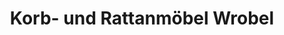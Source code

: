 ---
title: "Korb- und Rattanmöbel Wrobel"
url: /zwickau/korb-und-rattanmoebel-wrobel/
shop: Möbel
---